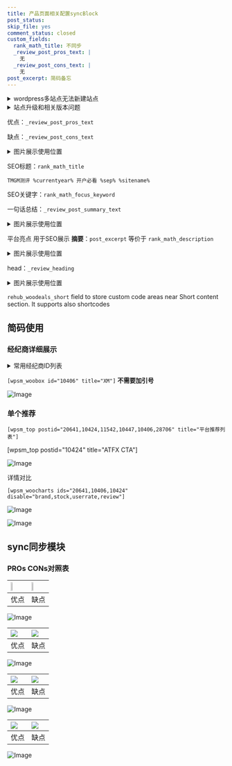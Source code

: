 ```yaml
---
title: 产品页面相关配置syncBlock
post_status: 
skip_file: yes
comment_status: closed
custom_fields:
  rank_math_title: 不同步
  _review_post_pros_text: |
    无
  _review_post_cons_text: |
    无
post_excerpt: 简码备忘
---
```

<details><summary>wordpress多站点无法新建站点</summary>

<li>和报错需要清理cookies一样的原因</li>
<li>wp-config.php里面<code>define( 'SUBDOMAIN_INSTALL', false );//子域名安装</code></li>
<li>新建子站点是用<code>define( 'SUBDOMAIN_INSTALL', true);//子域名安装</code> 完成以后，改成<code>false</code></li>
</details>

<details><summary>站点升级和相关版本问题</summary>

<p>wordpress：5.9.9
woocommerce：7.5.1
出现问题的地方：主题选项里面>><strong>Product layout >>compact style</strong></p>
<p>如何出现没有用过的字段 导致无法保存。先导出配置 然后进行修改，后面再次恢复即可。</p>
<p>出现部分字段无法显示时，需要返回默认布局后，对产品进行保存就好了。</p>
<p></p>
</details>

优点：`_review_post_pros_text`

缺点：`_review_post_cons_text`

<details><summary>图片展示使用位置</summary>

<img src="https://prod-files-secure.s3.us-west-2.amazonaws.com/39ed1227-6d7d-4570-be36-9ccd4a2c4241/f51d3d83-55d4-4bdf-9604-f37ec77ab556/Untitled.png?X-Amz-Algorithm=AWS4-HMAC-SHA256&X-Amz-Content-Sha256=UNSIGNED-PAYLOAD&X-Amz-Credential=ASIAZI2LB466YJJWTTTN%2F20251030%2Fus-west-2%2Fs3%2Faws4_request&X-Amz-Date=20251030T225517Z&X-Amz-Expires=3600&X-Amz-Security-Token=IQoJb3JpZ2luX2VjED8aCXVzLXdlc3QtMiJGMEQCIGoNO5QJZnqGlKyTZR%2F4mQaEXCICjvotPedBNsrNOGhOAiBdfD7GiTaQjoi9UXEzaHzPOGM1x49e94BErA7ol1OnEyqIBAj4%2F%2F%2F%2F%2F%2F%2F%2F%2F%2F8BEAAaDDYzNzQyMzE4MzgwNSIMB3qwIvNCu0qmHmr8KtwDAxlfdFgL0hKuGbXLjz55BOrkjgs90RNbHFKKFVSPn7JxVqJwLAGGmaql9sHYoMtq4b51YqIiMx%2Fgc281akIuwWTax2ZeM26TNxOWsoKvJNHSMK7r6FQkEk2y%2FXkfzMOSRP4vFNGBcVK49KFSngUV09eev64rjDBlbWMoRLj3l09J1rBn2sS1453f9NomDfqOuxj8WtjBRxY73Gd%2BlR8WKtLt1ulOn8PJnnfjWzwWZrRf5lCfv3LsuLUKCW4xzumIVs5uSibBTDCMFv8zREZgacfolLseHNzOsfgT%2FwnhNyhTiN3t9Iv0k9Du4YFdNPJzErtjv7oWjQyDhZ%2B1cwqhFmm81tvgluq2%2BSzTy3BDPMutvrHcHW9DIhajMUoIg8jDuM62LK7eQfM9irSK90696w2H9E5ydUZEBnbkK7sTdrMO15XnsN4HhBOcKLbykb0ExMueptFnhqB1hsej4Ns0goQeaJD0%2BvFU8k7lE3N7anlFD2rbXO1tgvMTIFvftc53Iczf9ocrz6F%2FkJuR5fJN6v29obsET%2BLcuigdMTvmkX7ObTvEWVVlKEq4wW95M%2FVyrK854SAwUHPQI2OUa3L%2BqbjEY9rnUiwzSUzSPySp4teX0tykyNY8u0%2FoCcYwl8%2BPyAY6pgGwSzU3AAgGotcKo0eKna3cpbiqSLqmE%2BRBlWplTckxG5pf4kE8K5ySbpS%2BEiPZO1RXXM%2BFsTFMATtliPJZMl5L%2FpB9e5hYOU1uqB%2FVQ0EK2di9PCAqHsl54PicGy4jXfWfa5ciOinYhcwWyRVWIOTaCrEKPMLnPVZEW5HXKjqufeUUimB3LmXFreq4i5PxjotTmwd69agPYt6ThebxdV3AXYBiqaNi&X-Amz-Signature=00a04714f2e441171fbdeea7c958e59b63eba32cb544ccab0cfafed106f5242b&X-Amz-SignedHeaders=host&x-amz-checksum-mode=ENABLED&x-id=GetObject" alt="Image">
</details>

SEO标题：`rank_math_title`

`TMGM测评 %currentyear% 开户必看 %sep% %sitename%`

SEO关键字：`rank_math_focus_keyword`

一句话总结：`_review_post_summary_text`

<details><summary>图片展示使用位置</summary>

<img src="https://prod-files-secure.s3.us-west-2.amazonaws.com/39ed1227-6d7d-4570-be36-9ccd4a2c4241/4b96a922-296c-4f4e-8630-d1c870cbce01/Untitled.png?X-Amz-Algorithm=AWS4-HMAC-SHA256&X-Amz-Content-Sha256=UNSIGNED-PAYLOAD&X-Amz-Credential=ASIAZI2LB466YDPSTZ7S%2F20251030%2Fus-west-2%2Fs3%2Faws4_request&X-Amz-Date=20251030T225518Z&X-Amz-Expires=3600&X-Amz-Security-Token=IQoJb3JpZ2luX2VjED8aCXVzLXdlc3QtMiJHMEUCIQDfM2%2F0SJf%2FDE2ZgAA4QJSXe77ug6KWADduPxs%2BWOqcSAIgHXviecQAb%2FkeRnYjETKXPjgFgn1uzRPZHuVhLKgD37UqiAQI%2BP%2F%2F%2F%2F%2F%2F%2F%2F%2F%2FARAAGgw2Mzc0MjMxODM4MDUiDC2oEjVMfIjl3as%2BbyrcA6HpkD%2F1dhn%2BqsICaTvPPFd3c8WbGm6%2BdwGaIa4KDw9jXfialYvIjzii%2BY53kj90WhqzxQrdmBgV0%2BiRUxtAzT%2Bl3eeuJ9Gj3je%2FL%2Bks6t%2Bvnk7zUCcHLXugi%2BNCHTOr4P7mdf9kWBNgqmBZkXYOlpjctH4nrG%2F17mKirQfvHib1pHKwQ%2BwLK9OyNBXOJ7K5TQljZvavFA5UJLSPm6nE84DRQgZ1rOzYHKquTRBl4NH2Zah%2FlKh8wDK6b9%2BQVnzIZo%2B3TLCuW0Cllm5%2F8kUCiUbesihpsTW4InYRR8rY9IbDrzMoYnkwQ%2F2UwGXARNqwDRApquUi8Evm44t%2FnQuJb2zCtJqBlZ690stUhpojOSNi4eKcuBVcSeYgMRI7nol7XQiwybq2Krh5HIdODmoIy%2Bt9uNe67CvszgzpPrDCw97TsIG8tXzvCiaSpISI8uah%2FX4Md8EFBG9UPneBZD8DO4J6yBsIzxSJDFvqYpN4qqmI78nNe7C%2FIO4cHabvNbZkviv8qPvWzpEy%2BRjjra0pZ4lSKiMfLBNAFwOBiXE3su3HiMqIeEEnJG6%2BqVrRSV%2Fl3aLGzj%2F8TbOKmzjpAwTlye5SrbPGeFgRWQ37luI6uQIFKTpqo8MSjf5KCzf4MN3Oj8gGOqUBNjseAXmggSQn1c%2BHm83oaV83kP1krGzPorpVKaqbJ3RxivcNFsB3GM8ZM%2BijgHufzwUoLen0AhrKPe4STai0Qc8iBxDbLSquPtKogjItZ6UPTrIBXMse13evoDo4KMyaxFk8etBc8%2B0OLX9JGQZYMlo1i1r325SgK4rg0AHK7dm2%2BnQw4ytnm8sZffugc7Slcy2eJHod6%2BUGl%2FN%2BiHZop5GAMW9f&X-Amz-Signature=dda041697533fec7c40735d04cfde3ef1dded085e8850e1605e25bf8478b1f69&X-Amz-SignedHeaders=host&x-amz-checksum-mode=ENABLED&x-id=GetObject" alt="Image">
</details>

平台亮点 用于SEO展示 **摘要**：`post_excerpt`  等价于 `rank_math_description`

<details><summary>图片展示使用位置</summary>

<img src="https://prod-files-secure.s3.us-west-2.amazonaws.com/39ed1227-6d7d-4570-be36-9ccd4a2c4241/1ee11f63-b60a-4dfe-a7a7-d58ff23b5d88/Untitled.png?X-Amz-Algorithm=AWS4-HMAC-SHA256&X-Amz-Content-Sha256=UNSIGNED-PAYLOAD&X-Amz-Credential=ASIAZI2LB466XR5AG7FL%2F20251030%2Fus-west-2%2Fs3%2Faws4_request&X-Amz-Date=20251030T225520Z&X-Amz-Expires=3600&X-Amz-Security-Token=IQoJb3JpZ2luX2VjED8aCXVzLXdlc3QtMiJHMEUCIE4MKI9LmAnldbxwsZAANxYJLnNhsnz5xUdsjhXorqUiAiEArKALKSnkRlxBmaPhhwaBVxGYFCXDU61XdbxRM18Erf8qiAQI%2BP%2F%2F%2F%2F%2F%2F%2F%2F%2F%2FARAAGgw2Mzc0MjMxODM4MDUiDPRN8CUARiD49PB%2FQyrcA0PlpzSwi8j72l0%2Bf1c5I1roRRRNyFiGoUYDPNQEmsrHL%2B3a8JCC5XK9yR8Z2edToTsjhO8Cq26s2JCOMyaC%2FNXrRkwzDIy8tSBQqpkmN7vUwem4aaK67X%2BEFUPuVSxJ48ETJ7mRDLgDEtuZPgX8Lc%2FbG80bVzM5wummDlRvNkkSOletXO9Vv2ftem32o9Sg5wHqquucrJtB9FACPdr1zsRlp7bAJ75iP3RzBE0dzJtmOy0qwls81dzM%2Fji8FkAyoMAZ2r9%2BqCDNufmoY6NNYDC0dlEikzWPtR5IVc9ZuBoSU66Ek0vmQoSUb1SZqkAHwOU5099hkNuKgnai43pOowGzOplBxxcI%2FXv%2F0C8oJM%2BFEjCpxXOZowqWqQ7EmULD%2FC5G%2F15HOU31yaUheb6xeNJh2KgKA9%2F3sxbW%2FhkoOdleK1zbd11kmipUht165Ag2p2DAnmknIuFdSGTTu8wmp%2BQXnyoxygXE%2BSKaiOYh%2B0GPomVwY%2BCnwfTRgkmXrEzJvBo7B4PigWe%2BUoiY0UdzFcQ3eKpCHl3XlnGHcDl2hKz2uZMuxc8KQ1OGnL%2FfGCtLJdilUwxPrenxk%2BkyB%2F8CDf1UrNt%2BmjITx802BNlB8GKKobbPU0QBge8mXjhjMIHPj8gGOqUB%2Frs8C6ZN5tEvOuORD%2BZfrGFiVuCjQPlDaP1UG7QfypUHUsYGLEdxoPOVopvFaJrfW%2BRLsRJ18CdwzcxRctnqUoFYCBx80a7Kn3IKh1SRln735Tqvv1IuV%2FVNihshlDrZIelIEADTZ6dX2DLJbA0cG%2FoLjDZwn1sa7aDhiBPyz1DetftAE0xV8syLATrb0KDazG%2BltzRkzCfWlwAxGBxFlVeb97ho&X-Amz-Signature=33340a6c75a35a1cfc2beeb94fc3cc1a049b6eda23ce25bd88c305fecc3f877c&X-Amz-SignedHeaders=host&x-amz-checksum-mode=ENABLED&x-id=GetObject" alt="Image">
<img src="https://prod-files-secure.s3.us-west-2.amazonaws.com/39ed1227-6d7d-4570-be36-9ccd4a2c4241/ad4118b5-78d8-4fbe-801e-3b29b5d99c01/Untitled.png?X-Amz-Algorithm=AWS4-HMAC-SHA256&X-Amz-Content-Sha256=UNSIGNED-PAYLOAD&X-Amz-Credential=ASIAZI2LB466XR5AG7FL%2F20251030%2Fus-west-2%2Fs3%2Faws4_request&X-Amz-Date=20251030T225520Z&X-Amz-Expires=3600&X-Amz-Security-Token=IQoJb3JpZ2luX2VjED8aCXVzLXdlc3QtMiJHMEUCIE4MKI9LmAnldbxwsZAANxYJLnNhsnz5xUdsjhXorqUiAiEArKALKSnkRlxBmaPhhwaBVxGYFCXDU61XdbxRM18Erf8qiAQI%2BP%2F%2F%2F%2F%2F%2F%2F%2F%2F%2FARAAGgw2Mzc0MjMxODM4MDUiDPRN8CUARiD49PB%2FQyrcA0PlpzSwi8j72l0%2Bf1c5I1roRRRNyFiGoUYDPNQEmsrHL%2B3a8JCC5XK9yR8Z2edToTsjhO8Cq26s2JCOMyaC%2FNXrRkwzDIy8tSBQqpkmN7vUwem4aaK67X%2BEFUPuVSxJ48ETJ7mRDLgDEtuZPgX8Lc%2FbG80bVzM5wummDlRvNkkSOletXO9Vv2ftem32o9Sg5wHqquucrJtB9FACPdr1zsRlp7bAJ75iP3RzBE0dzJtmOy0qwls81dzM%2Fji8FkAyoMAZ2r9%2BqCDNufmoY6NNYDC0dlEikzWPtR5IVc9ZuBoSU66Ek0vmQoSUb1SZqkAHwOU5099hkNuKgnai43pOowGzOplBxxcI%2FXv%2F0C8oJM%2BFEjCpxXOZowqWqQ7EmULD%2FC5G%2F15HOU31yaUheb6xeNJh2KgKA9%2F3sxbW%2FhkoOdleK1zbd11kmipUht165Ag2p2DAnmknIuFdSGTTu8wmp%2BQXnyoxygXE%2BSKaiOYh%2B0GPomVwY%2BCnwfTRgkmXrEzJvBo7B4PigWe%2BUoiY0UdzFcQ3eKpCHl3XlnGHcDl2hKz2uZMuxc8KQ1OGnL%2FfGCtLJdilUwxPrenxk%2BkyB%2F8CDf1UrNt%2BmjITx802BNlB8GKKobbPU0QBge8mXjhjMIHPj8gGOqUB%2Frs8C6ZN5tEvOuORD%2BZfrGFiVuCjQPlDaP1UG7QfypUHUsYGLEdxoPOVopvFaJrfW%2BRLsRJ18CdwzcxRctnqUoFYCBx80a7Kn3IKh1SRln735Tqvv1IuV%2FVNihshlDrZIelIEADTZ6dX2DLJbA0cG%2FoLjDZwn1sa7aDhiBPyz1DetftAE0xV8syLATrb0KDazG%2BltzRkzCfWlwAxGBxFlVeb97ho&X-Amz-Signature=433111f00660b3169fbacd7ddfce4064c5544cbb0aad8e0de42f0ceceb76fa4f&X-Amz-SignedHeaders=host&x-amz-checksum-mode=ENABLED&x-id=GetObject" alt="Image">
<img src="https://prod-files-secure.s3.us-west-2.amazonaws.com/39ed1227-6d7d-4570-be36-9ccd4a2c4241/a38cf7c9-a79c-4b64-9e94-13589fe0758b/Untitled.png?X-Amz-Algorithm=AWS4-HMAC-SHA256&X-Amz-Content-Sha256=UNSIGNED-PAYLOAD&X-Amz-Credential=ASIAZI2LB466XR5AG7FL%2F20251030%2Fus-west-2%2Fs3%2Faws4_request&X-Amz-Date=20251030T225520Z&X-Amz-Expires=3600&X-Amz-Security-Token=IQoJb3JpZ2luX2VjED8aCXVzLXdlc3QtMiJHMEUCIE4MKI9LmAnldbxwsZAANxYJLnNhsnz5xUdsjhXorqUiAiEArKALKSnkRlxBmaPhhwaBVxGYFCXDU61XdbxRM18Erf8qiAQI%2BP%2F%2F%2F%2F%2F%2F%2F%2F%2F%2FARAAGgw2Mzc0MjMxODM4MDUiDPRN8CUARiD49PB%2FQyrcA0PlpzSwi8j72l0%2Bf1c5I1roRRRNyFiGoUYDPNQEmsrHL%2B3a8JCC5XK9yR8Z2edToTsjhO8Cq26s2JCOMyaC%2FNXrRkwzDIy8tSBQqpkmN7vUwem4aaK67X%2BEFUPuVSxJ48ETJ7mRDLgDEtuZPgX8Lc%2FbG80bVzM5wummDlRvNkkSOletXO9Vv2ftem32o9Sg5wHqquucrJtB9FACPdr1zsRlp7bAJ75iP3RzBE0dzJtmOy0qwls81dzM%2Fji8FkAyoMAZ2r9%2BqCDNufmoY6NNYDC0dlEikzWPtR5IVc9ZuBoSU66Ek0vmQoSUb1SZqkAHwOU5099hkNuKgnai43pOowGzOplBxxcI%2FXv%2F0C8oJM%2BFEjCpxXOZowqWqQ7EmULD%2FC5G%2F15HOU31yaUheb6xeNJh2KgKA9%2F3sxbW%2FhkoOdleK1zbd11kmipUht165Ag2p2DAnmknIuFdSGTTu8wmp%2BQXnyoxygXE%2BSKaiOYh%2B0GPomVwY%2BCnwfTRgkmXrEzJvBo7B4PigWe%2BUoiY0UdzFcQ3eKpCHl3XlnGHcDl2hKz2uZMuxc8KQ1OGnL%2FfGCtLJdilUwxPrenxk%2BkyB%2F8CDf1UrNt%2BmjITx802BNlB8GKKobbPU0QBge8mXjhjMIHPj8gGOqUB%2Frs8C6ZN5tEvOuORD%2BZfrGFiVuCjQPlDaP1UG7QfypUHUsYGLEdxoPOVopvFaJrfW%2BRLsRJ18CdwzcxRctnqUoFYCBx80a7Kn3IKh1SRln735Tqvv1IuV%2FVNihshlDrZIelIEADTZ6dX2DLJbA0cG%2FoLjDZwn1sa7aDhiBPyz1DetftAE0xV8syLATrb0KDazG%2BltzRkzCfWlwAxGBxFlVeb97ho&X-Amz-Signature=18554be6847d3a858f6314a9a1efff4742322c8aeb82bac3444d66a4cffd8954&X-Amz-SignedHeaders=host&x-amz-checksum-mode=ENABLED&x-id=GetObject" alt="Image">
<img src="https://prod-files-secure.s3.us-west-2.amazonaws.com/39ed1227-6d7d-4570-be36-9ccd4a2c4241/7da6fc1e-d2ac-42ae-8c75-cb5749aa18f6/Untitled.png?X-Amz-Algorithm=AWS4-HMAC-SHA256&X-Amz-Content-Sha256=UNSIGNED-PAYLOAD&X-Amz-Credential=ASIAZI2LB466XR5AG7FL%2F20251030%2Fus-west-2%2Fs3%2Faws4_request&X-Amz-Date=20251030T225520Z&X-Amz-Expires=3600&X-Amz-Security-Token=IQoJb3JpZ2luX2VjED8aCXVzLXdlc3QtMiJHMEUCIE4MKI9LmAnldbxwsZAANxYJLnNhsnz5xUdsjhXorqUiAiEArKALKSnkRlxBmaPhhwaBVxGYFCXDU61XdbxRM18Erf8qiAQI%2BP%2F%2F%2F%2F%2F%2F%2F%2F%2F%2FARAAGgw2Mzc0MjMxODM4MDUiDPRN8CUARiD49PB%2FQyrcA0PlpzSwi8j72l0%2Bf1c5I1roRRRNyFiGoUYDPNQEmsrHL%2B3a8JCC5XK9yR8Z2edToTsjhO8Cq26s2JCOMyaC%2FNXrRkwzDIy8tSBQqpkmN7vUwem4aaK67X%2BEFUPuVSxJ48ETJ7mRDLgDEtuZPgX8Lc%2FbG80bVzM5wummDlRvNkkSOletXO9Vv2ftem32o9Sg5wHqquucrJtB9FACPdr1zsRlp7bAJ75iP3RzBE0dzJtmOy0qwls81dzM%2Fji8FkAyoMAZ2r9%2BqCDNufmoY6NNYDC0dlEikzWPtR5IVc9ZuBoSU66Ek0vmQoSUb1SZqkAHwOU5099hkNuKgnai43pOowGzOplBxxcI%2FXv%2F0C8oJM%2BFEjCpxXOZowqWqQ7EmULD%2FC5G%2F15HOU31yaUheb6xeNJh2KgKA9%2F3sxbW%2FhkoOdleK1zbd11kmipUht165Ag2p2DAnmknIuFdSGTTu8wmp%2BQXnyoxygXE%2BSKaiOYh%2B0GPomVwY%2BCnwfTRgkmXrEzJvBo7B4PigWe%2BUoiY0UdzFcQ3eKpCHl3XlnGHcDl2hKz2uZMuxc8KQ1OGnL%2FfGCtLJdilUwxPrenxk%2BkyB%2F8CDf1UrNt%2BmjITx802BNlB8GKKobbPU0QBge8mXjhjMIHPj8gGOqUB%2Frs8C6ZN5tEvOuORD%2BZfrGFiVuCjQPlDaP1UG7QfypUHUsYGLEdxoPOVopvFaJrfW%2BRLsRJ18CdwzcxRctnqUoFYCBx80a7Kn3IKh1SRln735Tqvv1IuV%2FVNihshlDrZIelIEADTZ6dX2DLJbA0cG%2FoLjDZwn1sa7aDhiBPyz1DetftAE0xV8syLATrb0KDazG%2BltzRkzCfWlwAxGBxFlVeb97ho&X-Amz-Signature=12cd0e862b098209a838235381eb839b0456ce63bb08812d966d12276f07ef13&X-Amz-SignedHeaders=host&x-amz-checksum-mode=ENABLED&x-id=GetObject" alt="Image">
<img src="https://prod-files-secure.s3.us-west-2.amazonaws.com/39ed1227-6d7d-4570-be36-9ccd4a2c4241/7e97f40a-eaee-47f5-b2f9-475f96808fa7/Untitled.png?X-Amz-Algorithm=AWS4-HMAC-SHA256&X-Amz-Content-Sha256=UNSIGNED-PAYLOAD&X-Amz-Credential=ASIAZI2LB466XR5AG7FL%2F20251030%2Fus-west-2%2Fs3%2Faws4_request&X-Amz-Date=20251030T225520Z&X-Amz-Expires=3600&X-Amz-Security-Token=IQoJb3JpZ2luX2VjED8aCXVzLXdlc3QtMiJHMEUCIE4MKI9LmAnldbxwsZAANxYJLnNhsnz5xUdsjhXorqUiAiEArKALKSnkRlxBmaPhhwaBVxGYFCXDU61XdbxRM18Erf8qiAQI%2BP%2F%2F%2F%2F%2F%2F%2F%2F%2F%2FARAAGgw2Mzc0MjMxODM4MDUiDPRN8CUARiD49PB%2FQyrcA0PlpzSwi8j72l0%2Bf1c5I1roRRRNyFiGoUYDPNQEmsrHL%2B3a8JCC5XK9yR8Z2edToTsjhO8Cq26s2JCOMyaC%2FNXrRkwzDIy8tSBQqpkmN7vUwem4aaK67X%2BEFUPuVSxJ48ETJ7mRDLgDEtuZPgX8Lc%2FbG80bVzM5wummDlRvNkkSOletXO9Vv2ftem32o9Sg5wHqquucrJtB9FACPdr1zsRlp7bAJ75iP3RzBE0dzJtmOy0qwls81dzM%2Fji8FkAyoMAZ2r9%2BqCDNufmoY6NNYDC0dlEikzWPtR5IVc9ZuBoSU66Ek0vmQoSUb1SZqkAHwOU5099hkNuKgnai43pOowGzOplBxxcI%2FXv%2F0C8oJM%2BFEjCpxXOZowqWqQ7EmULD%2FC5G%2F15HOU31yaUheb6xeNJh2KgKA9%2F3sxbW%2FhkoOdleK1zbd11kmipUht165Ag2p2DAnmknIuFdSGTTu8wmp%2BQXnyoxygXE%2BSKaiOYh%2B0GPomVwY%2BCnwfTRgkmXrEzJvBo7B4PigWe%2BUoiY0UdzFcQ3eKpCHl3XlnGHcDl2hKz2uZMuxc8KQ1OGnL%2FfGCtLJdilUwxPrenxk%2BkyB%2F8CDf1UrNt%2BmjITx802BNlB8GKKobbPU0QBge8mXjhjMIHPj8gGOqUB%2Frs8C6ZN5tEvOuORD%2BZfrGFiVuCjQPlDaP1UG7QfypUHUsYGLEdxoPOVopvFaJrfW%2BRLsRJ18CdwzcxRctnqUoFYCBx80a7Kn3IKh1SRln735Tqvv1IuV%2FVNihshlDrZIelIEADTZ6dX2DLJbA0cG%2FoLjDZwn1sa7aDhiBPyz1DetftAE0xV8syLATrb0KDazG%2BltzRkzCfWlwAxGBxFlVeb97ho&X-Amz-Signature=f645de5dcd097bc830325d9de44b781b92f627f926ecba90cc787215af6ca9d5&X-Amz-SignedHeaders=host&x-amz-checksum-mode=ENABLED&x-id=GetObject" alt="Image">
</details>

head：`_review_heading`

<details><summary>图片展示使用位置</summary>

<img src="https://prod-files-secure.s3.us-west-2.amazonaws.com/39ed1227-6d7d-4570-be36-9ccd4a2c4241/3a4650ad-9887-415c-889a-edd51fa54f27/Untitled.png?X-Amz-Algorithm=AWS4-HMAC-SHA256&X-Amz-Content-Sha256=UNSIGNED-PAYLOAD&X-Amz-Credential=ASIAZI2LB466V3VTZH3L%2F20251030%2Fus-west-2%2Fs3%2Faws4_request&X-Amz-Date=20251030T225520Z&X-Amz-Expires=3600&X-Amz-Security-Token=IQoJb3JpZ2luX2VjED8aCXVzLXdlc3QtMiJHMEUCIF2QGUMeKNaEqxPlbuC9YsJkQR5O41afyomUcFjjNSFtAiEAuao7bN%2FRhk5r9y1vePgTnud5933EWChmEtLxJnGsyc8qiAQI%2BP%2F%2F%2F%2F%2F%2F%2F%2F%2F%2FARAAGgw2Mzc0MjMxODM4MDUiDDNgeZxu39Cp3H%2FpYCrcA9HOOQMWJjm7bqiM90HnC9ugTzQ%2FZfPJhVmzA%2B5sd1q%2Fb5TqsOO7N160SVzFldDJwebzfj3TbSi9cD2DDeWfZnyXeOzaTMeS5bPmZOwHvFC4KliCA7REIaE00cefNW5%2BW%2BLvOzdA45dKLxTjjDLzc6fi6pxZsF6gQgxyG3n1l5nR0kf6Ni9ih22xRb2jp9VcBmVncppDvoMWT1SsTjOWi1AvtFGfofOndVIZPBq7GYX3O9yGX6moqq%2BIUmblq2l%2FIQDXjnoosANVkSk754p6AyKT4lDKU7GnTO%2Fmpw%2FQGOQ1SDvhA%2BOzBgH%2FzJdUXxBpzvxkvP3iZ5LJPrkPwaIpETaUnn4J4m5i3uiLqaeSzkXkl2Dc8qZx0DyKeJZD864FLbNe1wu7%2Ft1gFPwpqz%2FDfDGg3lXhFG4FJnxOVpURrLk2%2BCVGQ1bjJrfagL1P7c%2BOQZjNf5K8M%2BgTughz7SheK531CTbIBldDHgcosoBRbT7ZufW9kD8fDadaYKfx4tkX7%2B062eBVGoIrtM2rtKQhvt9bwslcLONOPrNLCNWztSNr1eW43MIaHy0OOsypMtVVeBUX0m8WZPbwk2D9zN6xT%2BBCdI9M4s1OnnjNUvvxstsIKa133aYE8fOemaELMKTPj8gGOqUBXb3tNmtwRh4L3xytP4G9GhXKKm8hk7buE0b3GuC6%2Fynwk9%2FsZnJ1aqCqbl%2Fq2TsEXyuyTWnFF%2BJHrCfPdmWd7eM9FUSCZMYmlFh%2FOjI7q99piXwbPpxHSkji8Sr%2BdEiZuCDjbQGgma%2Fq%2FR1y3s%2FBn%2BCOleiaMN79ix7vkWvWWZ9LYFgPhWbe7gPJ6s5D7%2FgEFf%2FlJ%2BWIHFTINi7FCkt%2BHjVzQl0u&X-Amz-Signature=b4623e7cc56846a45f7859fd501b00a593d45e934d8122789608e02cb037633f&X-Amz-SignedHeaders=host&x-amz-checksum-mode=ENABLED&x-id=GetObject" alt="Image">
</details>

`rehub_woodeals_short`	field to store custom code areas near Short content section. It supports also shortcodes



## 简码使用

### 经纪商详细展示

<details><summary>常用经纪商ID列表</summary>

<pre><code class="php">嘉盛 ===> 20641  [wpsm_woobox id="20641" title="嘉盛"]
易信easymarkets ===> 11542  [wpsm_woobox id="11542" title="易信easymarkets"]
ATFX外汇 ===> 10424  [wpsm_woobox id="10424" title="ATFX"]
XM ===> 10406  [wpsm_woobox id="10406" title="XM"]
TMGM ===> 29622  [wpsm_woobox id="29622" title="TMGM"]
HYCM ===> 10447  [wpsm_woobox id="10447" title="HYCM"]
fpmarkets澳福外汇 ===> 20639  [wpsm_woobox id="20639" title="fpmarkets澳福外汇"]</code></pre>
</details>

`[wpsm_woobox id="10406" title="XM"]` **不需要加引号**

![Image](https://prod-files-secure.s3.us-west-2.amazonaws.com/39ed1227-6d7d-4570-be36-9ccd4a2c4241/4f898f9d-0fa7-4e43-acd3-ac6bc7be575a/Untitled.png?X-Amz-Algorithm=AWS4-HMAC-SHA256&X-Amz-Content-Sha256=UNSIGNED-PAYLOAD&X-Amz-Credential=ASIAZI2LB466WGNXC7NN%2F20251030%2Fus-west-2%2Fs3%2Faws4_request&X-Amz-Date=20251030T225516Z&X-Amz-Expires=3600&X-Amz-Security-Token=IQoJb3JpZ2luX2VjED8aCXVzLXdlc3QtMiJIMEYCIQDqr%2Fy0yWxm%2BiW8ZzSliGBetj42z6mPJjrMIcnj4TpMdgIhAOUVRrUxPez5YSjLuybRsrhpHNN3RgNFT7cljNIM6y8UKogECPj%2F%2F%2F%2F%2F%2F%2F%2F%2F%2FwEQABoMNjM3NDIzMTgzODA1IgwEDqGWpFltrwSlIGwq3AOYBn0H3Z7EiVrr9pIzCBUiKb%2F2cDx3OFlJkansAiTfDnAuOGhqSStc7U7jPuSqoyySJnTyNAHdK7ls5MeJQ0co873Wiv0RIADWxb3vNhTEuUAb06Z%2F8qTN38WJG7WkpN9%2Fjmh8rFrd9X3oX9CXNK352brmvYKi2nuqPQFTGDO%2BTSY5oJ9IwBq3q4ZvryxUJG9KcBB5UH99OxdVKGLHWx1nBE9waBYoXLeghRGwTEO5opb3RtqlVWFZ4WQem5Vd93qYx6HIj%2BDSzu%2FFpPS0CyAeWmmYKyLsQgses0z1MXVO%2BxO%2FdPLykSKOgO%2FtJEpCRTqN3LuCj2gYEamcoa3tGFbx1CCcuX7oIU%2F%2BnftXIKiTl%2F%2F%2Fal3ypfwvW1ME5r4Zz2moulOotpLmYTv4oiesf4hxzKuAC4OsjeBas2a%2FotqPMMhrUETDvuVNR0evfG%2BdSV0SnixrNQiCxfaOfpOnGwqRC3Byde0YwNv4LtHTGJ5REu7TB5Pp8vMP4dBiBpINQnkQq3DqlSQgWBi0FitRvxdWPOXRPHLnAOKGUejreeOh%2FfY%2BTlJsaFLeCVfb2rTNwLFvxqdfUXAF2GUD7y2P8YcGdPX6P6mowkOTd8T2VKC5dV%2F3Ia4MAO1%2FMVAQaDD2zo%2FIBjqkAQwUq8vU8ZuyxFqh8F%2BO8T4CR0Cg4kUE85LsbPSEuAZBPuFyV0sAoKlJ7usEur3lVzcpc2%2FvkxepKU%2By1%2FCSYkK4PK9j1U0BFkSGYmjdevb7LkxCOmtrauIWGJuEL3FRjkxmrEepNbqMeX1VVxMIFi%2BXxBLzJ2XL5LLXTQiocfAN7Ob1TPjAHCrE%2Bmqu7Uw%2Fsq0rlFROXLX%2BQv%2BXwCWMHJRe5zOy&X-Amz-Signature=fd22549f38817b5078705beef5d53a390e07cd05e9e938b002f957eab27115f8&X-Amz-SignedHeaders=host&x-amz-checksum-mode=ENABLED&x-id=GetObject)

### 单个推荐
`[wpsm_top postid="20641,10424,11542,10447,10406,28706" title="平台推荐列表"]`

[wpsm_top postid="10424" title="ATFX CTA"]

![Image](https://prod-files-secure.s3.us-west-2.amazonaws.com/39ed1227-6d7d-4570-be36-9ccd4a2c4241/5ac620dc-51a8-48b6-b55d-91f47299193c/Untitled.png?X-Amz-Algorithm=AWS4-HMAC-SHA256&X-Amz-Content-Sha256=UNSIGNED-PAYLOAD&X-Amz-Credential=ASIAZI2LB466WGNXC7NN%2F20251030%2Fus-west-2%2Fs3%2Faws4_request&X-Amz-Date=20251030T225516Z&X-Amz-Expires=3600&X-Amz-Security-Token=IQoJb3JpZ2luX2VjED8aCXVzLXdlc3QtMiJIMEYCIQDqr%2Fy0yWxm%2BiW8ZzSliGBetj42z6mPJjrMIcnj4TpMdgIhAOUVRrUxPez5YSjLuybRsrhpHNN3RgNFT7cljNIM6y8UKogECPj%2F%2F%2F%2F%2F%2F%2F%2F%2F%2FwEQABoMNjM3NDIzMTgzODA1IgwEDqGWpFltrwSlIGwq3AOYBn0H3Z7EiVrr9pIzCBUiKb%2F2cDx3OFlJkansAiTfDnAuOGhqSStc7U7jPuSqoyySJnTyNAHdK7ls5MeJQ0co873Wiv0RIADWxb3vNhTEuUAb06Z%2F8qTN38WJG7WkpN9%2Fjmh8rFrd9X3oX9CXNK352brmvYKi2nuqPQFTGDO%2BTSY5oJ9IwBq3q4ZvryxUJG9KcBB5UH99OxdVKGLHWx1nBE9waBYoXLeghRGwTEO5opb3RtqlVWFZ4WQem5Vd93qYx6HIj%2BDSzu%2FFpPS0CyAeWmmYKyLsQgses0z1MXVO%2BxO%2FdPLykSKOgO%2FtJEpCRTqN3LuCj2gYEamcoa3tGFbx1CCcuX7oIU%2F%2BnftXIKiTl%2F%2F%2Fal3ypfwvW1ME5r4Zz2moulOotpLmYTv4oiesf4hxzKuAC4OsjeBas2a%2FotqPMMhrUETDvuVNR0evfG%2BdSV0SnixrNQiCxfaOfpOnGwqRC3Byde0YwNv4LtHTGJ5REu7TB5Pp8vMP4dBiBpINQnkQq3DqlSQgWBi0FitRvxdWPOXRPHLnAOKGUejreeOh%2FfY%2BTlJsaFLeCVfb2rTNwLFvxqdfUXAF2GUD7y2P8YcGdPX6P6mowkOTd8T2VKC5dV%2F3Ia4MAO1%2FMVAQaDD2zo%2FIBjqkAQwUq8vU8ZuyxFqh8F%2BO8T4CR0Cg4kUE85LsbPSEuAZBPuFyV0sAoKlJ7usEur3lVzcpc2%2FvkxepKU%2By1%2FCSYkK4PK9j1U0BFkSGYmjdevb7LkxCOmtrauIWGJuEL3FRjkxmrEepNbqMeX1VVxMIFi%2BXxBLzJ2XL5LLXTQiocfAN7Ob1TPjAHCrE%2Bmqu7Uw%2Fsq0rlFROXLX%2BQv%2BXwCWMHJRe5zOy&X-Amz-Signature=731cdf7ee6cb3dcf23a4e49c8cca6a96f12c5258988d9e080a93ee0214afbedc&X-Amz-SignedHeaders=host&x-amz-checksum-mode=ENABLED&x-id=GetObject)

详情对比

`[wpsm_woocharts ids="20641,10406,10424" disable="brand,stock,userrate,review"]`

![Image](https://prod-files-secure.s3.us-west-2.amazonaws.com/39ed1227-6d7d-4570-be36-9ccd4a2c4241/bf3ba45f-b9f3-4295-8aef-b4a495fd25f4/Untitled.png?X-Amz-Algorithm=AWS4-HMAC-SHA256&X-Amz-Content-Sha256=UNSIGNED-PAYLOAD&X-Amz-Credential=ASIAZI2LB466WGNXC7NN%2F20251030%2Fus-west-2%2Fs3%2Faws4_request&X-Amz-Date=20251030T225516Z&X-Amz-Expires=3600&X-Amz-Security-Token=IQoJb3JpZ2luX2VjED8aCXVzLXdlc3QtMiJIMEYCIQDqr%2Fy0yWxm%2BiW8ZzSliGBetj42z6mPJjrMIcnj4TpMdgIhAOUVRrUxPez5YSjLuybRsrhpHNN3RgNFT7cljNIM6y8UKogECPj%2F%2F%2F%2F%2F%2F%2F%2F%2F%2FwEQABoMNjM3NDIzMTgzODA1IgwEDqGWpFltrwSlIGwq3AOYBn0H3Z7EiVrr9pIzCBUiKb%2F2cDx3OFlJkansAiTfDnAuOGhqSStc7U7jPuSqoyySJnTyNAHdK7ls5MeJQ0co873Wiv0RIADWxb3vNhTEuUAb06Z%2F8qTN38WJG7WkpN9%2Fjmh8rFrd9X3oX9CXNK352brmvYKi2nuqPQFTGDO%2BTSY5oJ9IwBq3q4ZvryxUJG9KcBB5UH99OxdVKGLHWx1nBE9waBYoXLeghRGwTEO5opb3RtqlVWFZ4WQem5Vd93qYx6HIj%2BDSzu%2FFpPS0CyAeWmmYKyLsQgses0z1MXVO%2BxO%2FdPLykSKOgO%2FtJEpCRTqN3LuCj2gYEamcoa3tGFbx1CCcuX7oIU%2F%2BnftXIKiTl%2F%2F%2Fal3ypfwvW1ME5r4Zz2moulOotpLmYTv4oiesf4hxzKuAC4OsjeBas2a%2FotqPMMhrUETDvuVNR0evfG%2BdSV0SnixrNQiCxfaOfpOnGwqRC3Byde0YwNv4LtHTGJ5REu7TB5Pp8vMP4dBiBpINQnkQq3DqlSQgWBi0FitRvxdWPOXRPHLnAOKGUejreeOh%2FfY%2BTlJsaFLeCVfb2rTNwLFvxqdfUXAF2GUD7y2P8YcGdPX6P6mowkOTd8T2VKC5dV%2F3Ia4MAO1%2FMVAQaDD2zo%2FIBjqkAQwUq8vU8ZuyxFqh8F%2BO8T4CR0Cg4kUE85LsbPSEuAZBPuFyV0sAoKlJ7usEur3lVzcpc2%2FvkxepKU%2By1%2FCSYkK4PK9j1U0BFkSGYmjdevb7LkxCOmtrauIWGJuEL3FRjkxmrEepNbqMeX1VVxMIFi%2BXxBLzJ2XL5LLXTQiocfAN7Ob1TPjAHCrE%2Bmqu7Uw%2Fsq0rlFROXLX%2BQv%2BXwCWMHJRe5zOy&X-Amz-Signature=27a8e5e59971a3981a05466f42130a5433b70ac1da42671dcf311bc74f05dd42&X-Amz-SignedHeaders=host&x-amz-checksum-mode=ENABLED&x-id=GetObject)

![Image](https://prod-files-secure.s3.us-west-2.amazonaws.com/39ed1227-6d7d-4570-be36-9ccd4a2c4241/30bc56ef-f383-4b48-9768-2ebc9e436ec0/Untitled.png?X-Amz-Algorithm=AWS4-HMAC-SHA256&X-Amz-Content-Sha256=UNSIGNED-PAYLOAD&X-Amz-Credential=ASIAZI2LB466WGNXC7NN%2F20251030%2Fus-west-2%2Fs3%2Faws4_request&X-Amz-Date=20251030T225516Z&X-Amz-Expires=3600&X-Amz-Security-Token=IQoJb3JpZ2luX2VjED8aCXVzLXdlc3QtMiJIMEYCIQDqr%2Fy0yWxm%2BiW8ZzSliGBetj42z6mPJjrMIcnj4TpMdgIhAOUVRrUxPez5YSjLuybRsrhpHNN3RgNFT7cljNIM6y8UKogECPj%2F%2F%2F%2F%2F%2F%2F%2F%2F%2FwEQABoMNjM3NDIzMTgzODA1IgwEDqGWpFltrwSlIGwq3AOYBn0H3Z7EiVrr9pIzCBUiKb%2F2cDx3OFlJkansAiTfDnAuOGhqSStc7U7jPuSqoyySJnTyNAHdK7ls5MeJQ0co873Wiv0RIADWxb3vNhTEuUAb06Z%2F8qTN38WJG7WkpN9%2Fjmh8rFrd9X3oX9CXNK352brmvYKi2nuqPQFTGDO%2BTSY5oJ9IwBq3q4ZvryxUJG9KcBB5UH99OxdVKGLHWx1nBE9waBYoXLeghRGwTEO5opb3RtqlVWFZ4WQem5Vd93qYx6HIj%2BDSzu%2FFpPS0CyAeWmmYKyLsQgses0z1MXVO%2BxO%2FdPLykSKOgO%2FtJEpCRTqN3LuCj2gYEamcoa3tGFbx1CCcuX7oIU%2F%2BnftXIKiTl%2F%2F%2Fal3ypfwvW1ME5r4Zz2moulOotpLmYTv4oiesf4hxzKuAC4OsjeBas2a%2FotqPMMhrUETDvuVNR0evfG%2BdSV0SnixrNQiCxfaOfpOnGwqRC3Byde0YwNv4LtHTGJ5REu7TB5Pp8vMP4dBiBpINQnkQq3DqlSQgWBi0FitRvxdWPOXRPHLnAOKGUejreeOh%2FfY%2BTlJsaFLeCVfb2rTNwLFvxqdfUXAF2GUD7y2P8YcGdPX6P6mowkOTd8T2VKC5dV%2F3Ia4MAO1%2FMVAQaDD2zo%2FIBjqkAQwUq8vU8ZuyxFqh8F%2BO8T4CR0Cg4kUE85LsbPSEuAZBPuFyV0sAoKlJ7usEur3lVzcpc2%2FvkxepKU%2By1%2FCSYkK4PK9j1U0BFkSGYmjdevb7LkxCOmtrauIWGJuEL3FRjkxmrEepNbqMeX1VVxMIFi%2BXxBLzJ2XL5LLXTQiocfAN7Ob1TPjAHCrE%2Bmqu7Uw%2Fsq0rlFROXLX%2BQv%2BXwCWMHJRe5zOy&X-Amz-Signature=96738ebfcf0d6088ee44b4ac29ae1a417c3acec4cd42270ebe3eccaaee2e485a&X-Amz-SignedHeaders=host&x-amz-checksum-mode=ENABLED&x-id=GetObject)

## sync同步模块

### PROs CONs对照表

| <img src="https://cdn.ifttt.fun/gh/jarlin8/OSS@main/icons/customize/pros.svg" height="auto" width="37.3%"> | <img src="https://cdn.ifttt.fun/gh/jarlin8/OSS@main/icons/customize/cons.svg" height="auto" width="28.8%"> |
| :--- | :--- |
| 优点 | 缺点 |

![Image](https://prod-files-secure.s3.us-west-2.amazonaws.com/39ed1227-6d7d-4570-be36-9ccd4a2c4241/8742b755-dfb5-4004-9a5f-d6e561664bd8/Untitled.png?X-Amz-Algorithm=AWS4-HMAC-SHA256&X-Amz-Content-Sha256=UNSIGNED-PAYLOAD&X-Amz-Credential=ASIAZI2LB466WGNXC7NN%2F20251030%2Fus-west-2%2Fs3%2Faws4_request&X-Amz-Date=20251030T225516Z&X-Amz-Expires=3600&X-Amz-Security-Token=IQoJb3JpZ2luX2VjED8aCXVzLXdlc3QtMiJIMEYCIQDqr%2Fy0yWxm%2BiW8ZzSliGBetj42z6mPJjrMIcnj4TpMdgIhAOUVRrUxPez5YSjLuybRsrhpHNN3RgNFT7cljNIM6y8UKogECPj%2F%2F%2F%2F%2F%2F%2F%2F%2F%2FwEQABoMNjM3NDIzMTgzODA1IgwEDqGWpFltrwSlIGwq3AOYBn0H3Z7EiVrr9pIzCBUiKb%2F2cDx3OFlJkansAiTfDnAuOGhqSStc7U7jPuSqoyySJnTyNAHdK7ls5MeJQ0co873Wiv0RIADWxb3vNhTEuUAb06Z%2F8qTN38WJG7WkpN9%2Fjmh8rFrd9X3oX9CXNK352brmvYKi2nuqPQFTGDO%2BTSY5oJ9IwBq3q4ZvryxUJG9KcBB5UH99OxdVKGLHWx1nBE9waBYoXLeghRGwTEO5opb3RtqlVWFZ4WQem5Vd93qYx6HIj%2BDSzu%2FFpPS0CyAeWmmYKyLsQgses0z1MXVO%2BxO%2FdPLykSKOgO%2FtJEpCRTqN3LuCj2gYEamcoa3tGFbx1CCcuX7oIU%2F%2BnftXIKiTl%2F%2F%2Fal3ypfwvW1ME5r4Zz2moulOotpLmYTv4oiesf4hxzKuAC4OsjeBas2a%2FotqPMMhrUETDvuVNR0evfG%2BdSV0SnixrNQiCxfaOfpOnGwqRC3Byde0YwNv4LtHTGJ5REu7TB5Pp8vMP4dBiBpINQnkQq3DqlSQgWBi0FitRvxdWPOXRPHLnAOKGUejreeOh%2FfY%2BTlJsaFLeCVfb2rTNwLFvxqdfUXAF2GUD7y2P8YcGdPX6P6mowkOTd8T2VKC5dV%2F3Ia4MAO1%2FMVAQaDD2zo%2FIBjqkAQwUq8vU8ZuyxFqh8F%2BO8T4CR0Cg4kUE85LsbPSEuAZBPuFyV0sAoKlJ7usEur3lVzcpc2%2FvkxepKU%2By1%2FCSYkK4PK9j1U0BFkSGYmjdevb7LkxCOmtrauIWGJuEL3FRjkxmrEepNbqMeX1VVxMIFi%2BXxBLzJ2XL5LLXTQiocfAN7Ob1TPjAHCrE%2Bmqu7Uw%2Fsq0rlFROXLX%2BQv%2BXwCWMHJRe5zOy&X-Amz-Signature=58d9c56da453e41f325e5f9801a07bb28a4311739c7729a23e34000ef37c56f1&X-Amz-SignedHeaders=host&x-amz-checksum-mode=ENABLED&x-id=GetObject)

| <img src="https://cdn.ifttt.fun/gh/jarlin8/OSS@main/icons/customize/pros1.svg" height="auto"> | <img src="https://cdn.ifttt.fun/gh/jarlin8/OSS@main/icons/customize/cons1.svg" height="auto"> |
| :--- | :--- |
| 优点 | 缺点 |

![Image](https://prod-files-secure.s3.us-west-2.amazonaws.com/39ed1227-6d7d-4570-be36-9ccd4a2c4241/806358f8-c9c4-4e17-bb35-c6c76a5397a5/Untitled.png?X-Amz-Algorithm=AWS4-HMAC-SHA256&X-Amz-Content-Sha256=UNSIGNED-PAYLOAD&X-Amz-Credential=ASIAZI2LB466WGNXC7NN%2F20251030%2Fus-west-2%2Fs3%2Faws4_request&X-Amz-Date=20251030T225516Z&X-Amz-Expires=3600&X-Amz-Security-Token=IQoJb3JpZ2luX2VjED8aCXVzLXdlc3QtMiJIMEYCIQDqr%2Fy0yWxm%2BiW8ZzSliGBetj42z6mPJjrMIcnj4TpMdgIhAOUVRrUxPez5YSjLuybRsrhpHNN3RgNFT7cljNIM6y8UKogECPj%2F%2F%2F%2F%2F%2F%2F%2F%2F%2FwEQABoMNjM3NDIzMTgzODA1IgwEDqGWpFltrwSlIGwq3AOYBn0H3Z7EiVrr9pIzCBUiKb%2F2cDx3OFlJkansAiTfDnAuOGhqSStc7U7jPuSqoyySJnTyNAHdK7ls5MeJQ0co873Wiv0RIADWxb3vNhTEuUAb06Z%2F8qTN38WJG7WkpN9%2Fjmh8rFrd9X3oX9CXNK352brmvYKi2nuqPQFTGDO%2BTSY5oJ9IwBq3q4ZvryxUJG9KcBB5UH99OxdVKGLHWx1nBE9waBYoXLeghRGwTEO5opb3RtqlVWFZ4WQem5Vd93qYx6HIj%2BDSzu%2FFpPS0CyAeWmmYKyLsQgses0z1MXVO%2BxO%2FdPLykSKOgO%2FtJEpCRTqN3LuCj2gYEamcoa3tGFbx1CCcuX7oIU%2F%2BnftXIKiTl%2F%2F%2Fal3ypfwvW1ME5r4Zz2moulOotpLmYTv4oiesf4hxzKuAC4OsjeBas2a%2FotqPMMhrUETDvuVNR0evfG%2BdSV0SnixrNQiCxfaOfpOnGwqRC3Byde0YwNv4LtHTGJ5REu7TB5Pp8vMP4dBiBpINQnkQq3DqlSQgWBi0FitRvxdWPOXRPHLnAOKGUejreeOh%2FfY%2BTlJsaFLeCVfb2rTNwLFvxqdfUXAF2GUD7y2P8YcGdPX6P6mowkOTd8T2VKC5dV%2F3Ia4MAO1%2FMVAQaDD2zo%2FIBjqkAQwUq8vU8ZuyxFqh8F%2BO8T4CR0Cg4kUE85LsbPSEuAZBPuFyV0sAoKlJ7usEur3lVzcpc2%2FvkxepKU%2By1%2FCSYkK4PK9j1U0BFkSGYmjdevb7LkxCOmtrauIWGJuEL3FRjkxmrEepNbqMeX1VVxMIFi%2BXxBLzJ2XL5LLXTQiocfAN7Ob1TPjAHCrE%2Bmqu7Uw%2Fsq0rlFROXLX%2BQv%2BXwCWMHJRe5zOy&X-Amz-Signature=03ebb4d5404ce762dcc1d7b18491ada945ad7e34419bab297f7976348d0f2a1d&X-Amz-SignedHeaders=host&x-amz-checksum-mode=ENABLED&x-id=GetObject)

| <img src="https://cdn.ifttt.fun/gh/jarlin8/OSS@main/icons/customize/pros2.svg" height="auto"> | <img src="https://cdn.ifttt.fun/gh/jarlin8/OSS@main/icons/customize/cons2.svg" height="auto"> |
| :--- | :--- |
| 优点 | 缺点 |

![Image](https://prod-files-secure.s3.us-west-2.amazonaws.com/39ed1227-6d7d-4570-be36-9ccd4a2c4241/a9245ec9-70dd-4005-b534-0d54315fc5f3/Untitled.png?X-Amz-Algorithm=AWS4-HMAC-SHA256&X-Amz-Content-Sha256=UNSIGNED-PAYLOAD&X-Amz-Credential=ASIAZI2LB466WGNXC7NN%2F20251030%2Fus-west-2%2Fs3%2Faws4_request&X-Amz-Date=20251030T225516Z&X-Amz-Expires=3600&X-Amz-Security-Token=IQoJb3JpZ2luX2VjED8aCXVzLXdlc3QtMiJIMEYCIQDqr%2Fy0yWxm%2BiW8ZzSliGBetj42z6mPJjrMIcnj4TpMdgIhAOUVRrUxPez5YSjLuybRsrhpHNN3RgNFT7cljNIM6y8UKogECPj%2F%2F%2F%2F%2F%2F%2F%2F%2F%2FwEQABoMNjM3NDIzMTgzODA1IgwEDqGWpFltrwSlIGwq3AOYBn0H3Z7EiVrr9pIzCBUiKb%2F2cDx3OFlJkansAiTfDnAuOGhqSStc7U7jPuSqoyySJnTyNAHdK7ls5MeJQ0co873Wiv0RIADWxb3vNhTEuUAb06Z%2F8qTN38WJG7WkpN9%2Fjmh8rFrd9X3oX9CXNK352brmvYKi2nuqPQFTGDO%2BTSY5oJ9IwBq3q4ZvryxUJG9KcBB5UH99OxdVKGLHWx1nBE9waBYoXLeghRGwTEO5opb3RtqlVWFZ4WQem5Vd93qYx6HIj%2BDSzu%2FFpPS0CyAeWmmYKyLsQgses0z1MXVO%2BxO%2FdPLykSKOgO%2FtJEpCRTqN3LuCj2gYEamcoa3tGFbx1CCcuX7oIU%2F%2BnftXIKiTl%2F%2F%2Fal3ypfwvW1ME5r4Zz2moulOotpLmYTv4oiesf4hxzKuAC4OsjeBas2a%2FotqPMMhrUETDvuVNR0evfG%2BdSV0SnixrNQiCxfaOfpOnGwqRC3Byde0YwNv4LtHTGJ5REu7TB5Pp8vMP4dBiBpINQnkQq3DqlSQgWBi0FitRvxdWPOXRPHLnAOKGUejreeOh%2FfY%2BTlJsaFLeCVfb2rTNwLFvxqdfUXAF2GUD7y2P8YcGdPX6P6mowkOTd8T2VKC5dV%2F3Ia4MAO1%2FMVAQaDD2zo%2FIBjqkAQwUq8vU8ZuyxFqh8F%2BO8T4CR0Cg4kUE85LsbPSEuAZBPuFyV0sAoKlJ7usEur3lVzcpc2%2FvkxepKU%2By1%2FCSYkK4PK9j1U0BFkSGYmjdevb7LkxCOmtrauIWGJuEL3FRjkxmrEepNbqMeX1VVxMIFi%2BXxBLzJ2XL5LLXTQiocfAN7Ob1TPjAHCrE%2Bmqu7Uw%2Fsq0rlFROXLX%2BQv%2BXwCWMHJRe5zOy&X-Amz-Signature=456d059b0d97599decd03f7c7953dc0454fa62b11884339cc861a6f9e0152d89&X-Amz-SignedHeaders=host&x-amz-checksum-mode=ENABLED&x-id=GetObject)

| <img src="https://cdn.ifttt.fun/gh/jarlin8/OSS@main/icons/customize/pros3.svg" height="auto"> | <img src="https://cdn.ifttt.fun/gh/jarlin8/OSS@main/icons/customize/cons3.svg" height="auto"> |
| :--- | :--- |
| 优点 | 缺点 |

![Image](https://prod-files-secure.s3.us-west-2.amazonaws.com/39ed1227-6d7d-4570-be36-9ccd4a2c4241/e1e580a2-2e5c-4780-9ff4-19c318fc2284/Untitled.png?X-Amz-Algorithm=AWS4-HMAC-SHA256&X-Amz-Content-Sha256=UNSIGNED-PAYLOAD&X-Amz-Credential=ASIAZI2LB466WGNXC7NN%2F20251030%2Fus-west-2%2Fs3%2Faws4_request&X-Amz-Date=20251030T225516Z&X-Amz-Expires=3600&X-Amz-Security-Token=IQoJb3JpZ2luX2VjED8aCXVzLXdlc3QtMiJIMEYCIQDqr%2Fy0yWxm%2BiW8ZzSliGBetj42z6mPJjrMIcnj4TpMdgIhAOUVRrUxPez5YSjLuybRsrhpHNN3RgNFT7cljNIM6y8UKogECPj%2F%2F%2F%2F%2F%2F%2F%2F%2F%2FwEQABoMNjM3NDIzMTgzODA1IgwEDqGWpFltrwSlIGwq3AOYBn0H3Z7EiVrr9pIzCBUiKb%2F2cDx3OFlJkansAiTfDnAuOGhqSStc7U7jPuSqoyySJnTyNAHdK7ls5MeJQ0co873Wiv0RIADWxb3vNhTEuUAb06Z%2F8qTN38WJG7WkpN9%2Fjmh8rFrd9X3oX9CXNK352brmvYKi2nuqPQFTGDO%2BTSY5oJ9IwBq3q4ZvryxUJG9KcBB5UH99OxdVKGLHWx1nBE9waBYoXLeghRGwTEO5opb3RtqlVWFZ4WQem5Vd93qYx6HIj%2BDSzu%2FFpPS0CyAeWmmYKyLsQgses0z1MXVO%2BxO%2FdPLykSKOgO%2FtJEpCRTqN3LuCj2gYEamcoa3tGFbx1CCcuX7oIU%2F%2BnftXIKiTl%2F%2F%2Fal3ypfwvW1ME5r4Zz2moulOotpLmYTv4oiesf4hxzKuAC4OsjeBas2a%2FotqPMMhrUETDvuVNR0evfG%2BdSV0SnixrNQiCxfaOfpOnGwqRC3Byde0YwNv4LtHTGJ5REu7TB5Pp8vMP4dBiBpINQnkQq3DqlSQgWBi0FitRvxdWPOXRPHLnAOKGUejreeOh%2FfY%2BTlJsaFLeCVfb2rTNwLFvxqdfUXAF2GUD7y2P8YcGdPX6P6mowkOTd8T2VKC5dV%2F3Ia4MAO1%2FMVAQaDD2zo%2FIBjqkAQwUq8vU8ZuyxFqh8F%2BO8T4CR0Cg4kUE85LsbPSEuAZBPuFyV0sAoKlJ7usEur3lVzcpc2%2FvkxepKU%2By1%2FCSYkK4PK9j1U0BFkSGYmjdevb7LkxCOmtrauIWGJuEL3FRjkxmrEepNbqMeX1VVxMIFi%2BXxBLzJ2XL5LLXTQiocfAN7Ob1TPjAHCrE%2Bmqu7Uw%2Fsq0rlFROXLX%2BQv%2BXwCWMHJRe5zOy&X-Amz-Signature=9d7668498b763a33201be0cef005f70d5c11158252427b353ada50c3efb43b1a&X-Amz-SignedHeaders=host&x-amz-checksum-mode=ENABLED&x-id=GetObject)